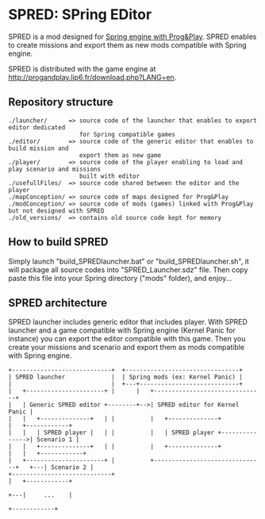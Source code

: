 # SPRED: SPring EDitor

SPRED is a mod designed for [Spring engine with Prog&Play](https://github.com/Mocahteam/SpringPP). SPRED enables to create missions and export them as new mods compatible with Spring engine.

SPRED is distributed with the game engine at <http://progandplay.lip6.fr/download.php?LANG=en>.

## Repository structure

    ./launcher/      => source code of the launcher that enables to export editor dedicated
                        for Spring compatible games
    ./editor/        => source code of the generic editor that enables to build mission and
                        export them as new game
    ./player/        => source code of the player enabling to load and play scenario and missions
                        built with editor
    ./usefullFiles/  => source code shared between the editor and the player
    ./mapConception/ => source code of maps designed for Prog&Play
    ./modConception/ => source code of mods (games) linked with Prog&Play but not designed with SPRED
    ./old_versions/  => contains old source code kept for memory

## How to build SPRED

Simply launch "build_SPREDlauncher.bat" or "build_SPREDlauncher.sh", it will package all source codes into "SPRED_Launcher.sdz" file. Then copy paste this file into your Spring directory ("mods" folder), and enjoy...

## SPRED architecture

SPRED launcher includes generic editor that includes player. With SPRED launcher and a game compatible with Spring engine (Kernel Panic for instance) you can export the editor compatible with this game. Then you create your missions and scenario and export them as mods compatible with Spring engine.

    +----------------------------+  +--------------------------------+
    | SPRED launcher             |  | Spring mods (ex: Kernel Panic) |
    |                            |  +---+----------------------------+
    |   +----------------------+ |      |   +-------------------------------+
    |   | Generic SPRED editor +--------+-->| SPRED editor for Kernel Panic |
    |   |   +--------------+   | |          |   +--------------+            |   +------------+
    |   |   | SPRED player |   | |          |   | SPRED player +--------------->| Scenario 1 |
    |   |   +--------------+   | |          |   +--------------+            |   |   +------------+
    |   +----------------------+ |          +-------------------------------+   +---| Scenario 2 |
    +----------------------------+                                                  |   +------------+
                                                                                    +---|     ...    |
                                                                                        +------------+

